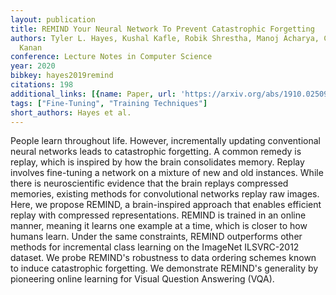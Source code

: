 ```yaml
---
layout: publication
title: REMIND Your Neural Network To Prevent Catastrophic Forgetting
authors: Tyler L. Hayes, Kushal Kafle, Robik Shrestha, Manoj Acharya, Christopher
  Kanan
conference: Lecture Notes in Computer Science
year: 2020
bibkey: hayes2019remind
citations: 198
additional_links: [{name: Paper, url: 'https://arxiv.org/abs/1910.02509'}]
tags: ["Fine-Tuning", "Training Techniques"]
short_authors: Hayes et al.
---
```

People learn throughout life. However, incrementally updating conventional
neural networks leads to catastrophic forgetting. A common remedy is replay,
which is inspired by how the brain consolidates memory. Replay involves
fine-tuning a network on a mixture of new and old instances. While there is
neuroscientific evidence that the brain replays compressed memories, existing
methods for convolutional networks replay raw images. Here, we propose REMIND,
a brain-inspired approach that enables efficient replay with compressed
representations. REMIND is trained in an online manner, meaning it learns one
example at a time, which is closer to how humans learn. Under the same
constraints, REMIND outperforms other methods for incremental class learning on
the ImageNet ILSVRC-2012 dataset. We probe REMIND's robustness to data ordering
schemes known to induce catastrophic forgetting. We demonstrate REMIND's
generality by pioneering online learning for Visual Question Answering (VQA).